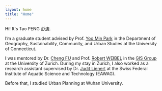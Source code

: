 ```yaml
---
layout: home
title: "Home"
---
```


Hi! It's Tao PENG 彭<a href='https://www.bible.com/bible/59/PSA.93.4'>涛</a>.


I’m a graduate student advised by Prof. [Yoo Min Park](https://www2.yoominpark.com/about) in the Department of Geography, Sustainability, Community, and Urban Studies at the University of Connecticut. 


I was mentored by Dr. [Cheng FU](https://cfu1.github.io/) and Prof. [Robert WEIBEL](https://user.geo.uzh.ch/rweibe/) in the [GIS Group](https://www.geo.uzh.ch/en/units/gis.html) at the University of Zurich. 
During my stay in Zurich, I also worked as a research assistant supervised by Dr. [Judit Lienert](https://www.eawag.ch/en/about-us/portrait/organisation/staff/profile/judit-lienert/show/) at the Swiss Federal Institute of Aquatic Science and Technology (EAWAG). 

Before that, I studied Urban Planning at Wuhan University.
